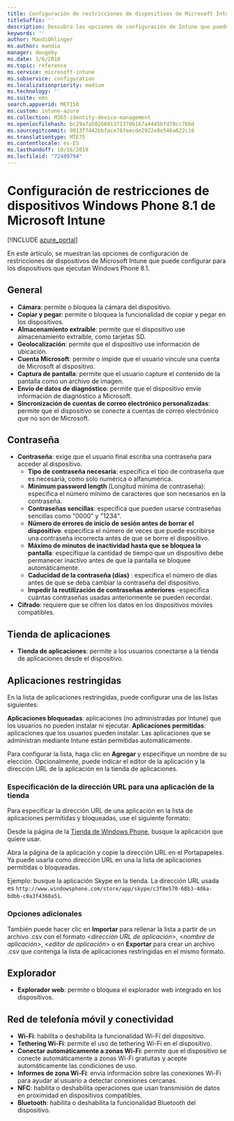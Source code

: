 ```yaml
---
title: Configuración de restricciones de dispositivos de Microsoft Intune para Windows Phone 8.1
titleSuffix: ''
description: Descubra las opciones de configuración de Intune que puede usar para controlar la funcionalidad y la configuración de los dispositivos que ejecutan Windows Phone 8.1.
keywords: ''
author: MandiOhlinger
ms.author: mandia
manager: dougeby
ms.date: 3/6/2018
ms.topic: reference
ms.service: microsoft-intune
ms.subservice: configuration
ms.localizationpriority: medium
ms.technology: ''
ms.suite: ems
search.appverid: MET150
ms.custom: intune-azure
ms.collection: M365-identity-device-management
ms.openlocfilehash: bc29a7a5026691371370b167a4445bfd70cc76bd
ms.sourcegitcommit: 9013f7442bbface78feecde2922e8e546a622c16
ms.translationtype: MTE75
ms.contentlocale: es-ES
ms.lasthandoff: 10/16/2019
ms.locfileid: "72489794"
---
```

# <a name="microsoft-intune-windows-phone-81-device-restriction-settings"></a>Configuración de restricciones de dispositivos Windows Phone 8.1 de Microsoft Intune

[!INCLUDE [azure_portal](../includes/azure_portal.md)]

En este artículo, se muestran las opciones de configuración de restricciones de dispositivos de Microsoft Intune que puede configurar para los dispositivos que ejecutan Windows Phone 8.1.


## <a name="general"></a>General

- **Cámara**: permite o bloquea la cámara del dispositivo.
- **Copiar y pegar**: permite o bloquea la funcionalidad de copiar y pegar en los dispositivos.
- **Almacenamiento extraíble**: permite que el dispositivo use almacenamiento extraíble, como tarjetas SD.
- **Geolocalización**: permite que el dispositivo use información de ubicación.
- **Cuenta Microsoft**: permite o impide que el usuario vincule una cuenta de Microsoft al dispositivo.
- **Captura de pantalla**: permite que el usuario capture el contenido de la pantalla como un archivo de imagen.
- **Envío de datos de diagnóstico**: permite que el dispositivo envíe información de diagnóstico a Microsoft.
- **Sincronización de cuentas de correo electrónico personalizadas**: permite que el dispositivo se conecte a cuentas de correo electrónico que no son de Microsoft.

## <a name="password"></a>Contraseña

- **Contraseña**: exige que el usuario final escriba una contraseña para acceder al dispositivo.
  - **Tipo de contraseña necesaria**: especifica el tipo de contraseña que es necesaria, como solo numérica o alfanumérica.
  - **Minimum password length** (Longitud mínima de contraseña): especifica el número mínimo de caracteres que son necesarios en la contraseña.
  - **Contraseñas sencillas**: especifica que pueden usarse contraseñas sencillas como "0000" y "1234".
  - **Número de errores de inicio de sesión antes de borrar el dispositivo**: especifica el número de veces que puede escribirse una contraseña incorrecta antes de que se borre el dispositivo.
  - **Máximo de minutos de inactividad hasta que se bloquea la pantalla**: especifique la cantidad de tiempo que un dispositivo debe permanecer inactivo antes de que la pantalla se bloquee automáticamente.
  - **Caducidad de la contraseña (días)** : especifica el número de días antes de que se deba cambiar la contraseña del dispositivo.
  - **Impedir la reutilización de contraseñas anteriores** -especifica cuántas contraseñas usadas anteriormente se pueden recordar.
- **Cifrado**: requiere que se cifren los datos en los dispositivos móviles compatibles.

## <a name="app-store"></a>Tienda de aplicaciones

- **Tienda de aplicaciones**: permite a los usuarios conectarse a la tienda de aplicaciones desde el dispositivo.

## <a name="restricted-apps"></a>Aplicaciones restringidas

En la lista de aplicaciones restringidas, puede configurar una de las listas siguientes:

**Aplicaciones bloqueadas**: aplicaciones (no administradas por Intune) que los usuarios no pueden instalar ni ejecutar.
**Aplicaciones permitidas**: aplicaciones que los usuarios pueden instalar. Las aplicaciones que se administran mediante Intune están permitidas automáticamente.

Para configurar la lista, haga clic en **Agregar** y especifique un nombre de su elección. Opcionalmente, puede indicar el editor de la aplicación y la dirección URL de la aplicación en la tienda de aplicaciones.

### <a name="how-to-specify-the-url-to-an-app-in-the-store"></a>Especificación de la dirección URL para una aplicación de la tienda

Para especificar la dirección URL de una aplicación en la lista de aplicaciones permitidas y bloqueadas, use el siguiente formato:

Desde la página de la [Tienda de Windows Phone](https://www.microsoft.com/store/apps/windows-phone), busque la aplicación que quiere usar.

Abra la página de la aplicación y copie la dirección URL en el Portapapeles. Ya puede usarla como dirección URL en una la lista de aplicaciones permitidas o bloqueadas.

Ejemplo: busque la aplicación Skype en la tienda. La dirección URL usada es `http://www.windowsphone.com/store/app/skype/c3f8e570-68b3-4d6a-bdbb-c0a3f4360a51`.



### <a name="additional-options"></a>Opciones adicionales

También puede hacer clic en **Importar** para rellenar la lista a partir de un archivo .csv con el formato <*dirección URL de aplicación*>, <*nombre de aplicación*>, <*editor de aplicación*> o en **Exportar** para crear un archivo .csv que contenga la lista de aplicaciones restringidas en el mismo formato.


## <a name="browser"></a>Explorador

- **Explorador web**: permite o bloquea el explorador web integrado en los dispositivos.

## <a name="cellular-and-connectivity"></a>Red de telefonía móvil y conectividad

- **Wi-Fi**: habilita o deshabilita la funcionalidad Wi-Fi del dispositivo.
- **Tethering Wi-Fi**: permite el uso de tethering Wi-Fi en el dispositivo.
- **Conectar automáticamente a zonas Wi-Fi**: permite que el dispositivo se conecte automáticamente a zonas Wi-Fi gratuitas y acepte automáticamente las condiciones de uso.
- **Informes de zona Wi-Fi**: envía información sobre las conexiones Wi-Fi para ayudar al usuario a detectar conexiones cercanas.
- **NFC**: habilita o deshabilita operaciones que usan transmisión de datos en proximidad en dispositivos compatibles.
- **Bluetooth**: habilita o deshabilita la funcionalidad Bluetooth del dispositivo.
